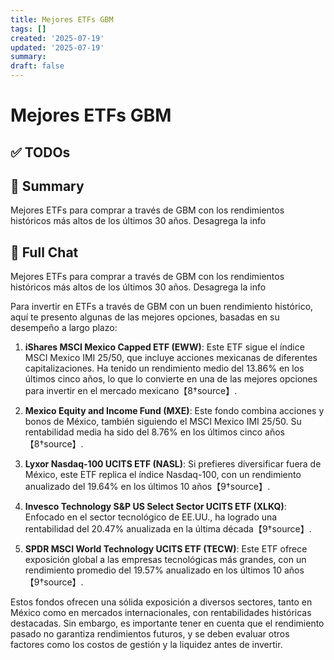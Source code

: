 ```yaml
---
title: Mejores ETFs GBM
tags: []
created: '2025-07-19'
updated: '2025-07-19'
summary:
draft: false
---
```


# Mejores ETFs GBM

## ✅ TODOs


## 📌 Summary
Mejores ETFs para comprar a través de GBM con los rendimientos históricos más altos de los últimos 30 años. Desagrega la info

## 🧠 Full Chat


Mejores ETFs para comprar a través de GBM con los rendimientos históricos más altos de los últimos 30 años. Desagrega la info



Para invertir en ETFs a través de GBM con un buen rendimiento histórico, aquí te presento algunas de las mejores opciones, basadas en su desempeño a largo plazo:

1. **iShares MSCI Mexico Capped ETF (EWW)**: Este ETF sigue el índice MSCI Mexico IMI 25/50, que incluye acciones mexicanas de diferentes capitalizaciones. Ha tenido un rendimiento medio del 13.86% en los últimos cinco años, lo que lo convierte en una de las mejores opciones para invertir en el mercado mexicano【8†source】.

2. **Mexico Equity and Income Fund (MXE)**: Este fondo combina acciones y bonos de México, también siguiendo el MSCI Mexico IMI 25/50. Su rentabilidad media ha sido del 8.76% en los últimos cinco años【8†source】.

3. **Lyxor Nasdaq-100 UCITS ETF (NASL)**: Si prefieres diversificar fuera de México, este ETF replica el índice Nasdaq-100, con un rendimiento anualizado del 19.64% en los últimos 10 años【9†source】.

4. **Invesco Technology S&P US Select Sector UCITS ETF (XLKQ)**: Enfocado en el sector tecnológico de EE.UU., ha logrado una rentabilidad del 20.47% anualizada en la última década【9†source】.

5. **SPDR MSCI World Technology UCITS ETF (TECW)**: Este ETF ofrece exposición global a las empresas tecnológicas más grandes, con un rendimiento promedio del 19.57% anualizado en los últimos 10 años【9†source】.

Estos fondos ofrecen una sólida exposición a diversos sectores, tanto en México como en mercados internacionales, con rentabilidades históricas destacadas. Sin embargo, es importante tener en cuenta que el rendimiento pasado no garantiza rendimientos futuros, y se deben evaluar otros factores como los costos de gestión y la liquidez antes de invertir.